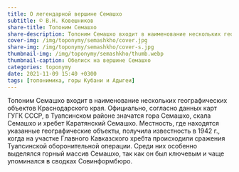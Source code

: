 ```yaml
---
title: О легендарной вершине Семашхо
subtitle: © В.Н. Ковешников
share-title: Топоним Семашхо
share-description: Топоним Семашхо входит в наименование нескольких географических объектов Краснодарского края. Официально, согласно данных карт ГУГК СССР, в Туапсинском районе значатся гора Семашхо, скала Семашхо и хребет Каратянский Семашхо.
cover-img: /img/toponymy/semashkho/cover.jpg
share-img: /img/toponymy/semashkho/cover-s.jpg
thumbnail-img: /img/toponymy/semashkho/thumb.webp
thumbnail-caption: Обелиск на вершине Семашхо
categories: toponymy
date: 2021-11-09 15:40 +0300
tags: [топонимика, горы Кубани и Адыгеи]
---
```

Топоним Семашхо входит в наименование нескольких географических объектов Краснодарского края. Официально, согласно данных карт ГУГК СССР, в Туапсинском районе значатся гора Семашхо, скала Семашхо и хребет Каратянский Семашхо. Местность, где находятся указанные географические объекты, получила известность в 1942 г., когда на участке Главного Кавказского хребта происходили сражения Туапсинской оборонительной операции. Среди них особенно выделялся горный массив Семашхо, так как он был ключевым и чаще упоминался в сводках Совинформбюро.
